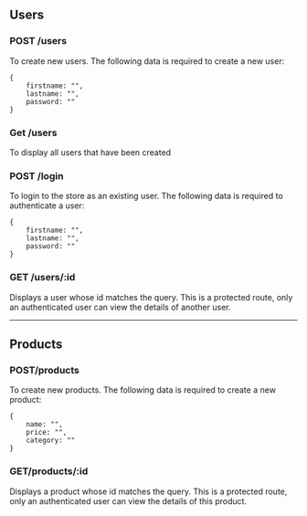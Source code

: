 ## Users

### POST /users

To create new users. The following data is required to create a new user:

    {
        firstname: "",
        lastname: "",
        password: ""
    }

### Get /users

To display all users that have been created

### POST /login

To login to the store as an existing user. The following data is required to authenticate a user:

    {
        firstname: "",
        lastname: "",
        password: ""
    }

### GET /users/:id

Displays a user whose id matches the query. This is a protected route, only an authenticated user can view the details of another user.

---

## Products

### POST/products

To create new products. The following data is required to create a new product:

    {
        name: "",
        price: "",
        category: ""
    }

### GET/products/:id

Displays a product whose id matches the query. This is a protected route, only an authenticated user can view the details of this product.
